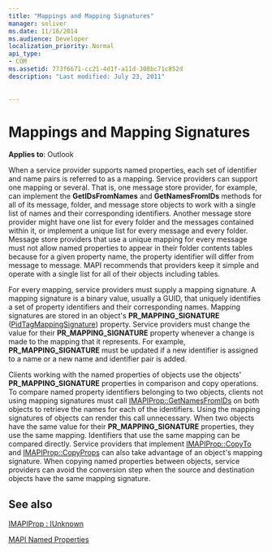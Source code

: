 ```yaml
---
title: "Mappings and Mapping Signatures"
manager: soliver
ms.date: 11/16/2014
ms.audience: Developer
localization_priority: Normal
api_type:
- COM
ms.assetid: 773f6671-cc21-4d1f-a11d-308bc71c852d
description: "Last modified: July 23, 2011"
 
 
---
```


# Mappings and Mapping Signatures

  
  
**Applies to**: Outlook 
  
When a service provider supports named properties, each set of identifier and name pairs is referred to as a mapping. Service providers can support one mapping or several. That is, one message store provider, for example, can implement the **GetIDsFromNames** and **GetNamesFromIDs** methods for all of its message, folder, and message store objects to work with a single list of names and their corresponding identifiers. Another message store provider might have one list for every folder and the messages contained within it, or implement a unique list for every message and every folder. Message store providers that use a unique mapping for every message must not allow named properties to appear in their folder contents tables because for a given property name, the property identifier will differ from message to message. MAPI recommends that providers keep it simple and operate with a single list for all of their objects including tables. 
  
For every mapping, service providers must supply a mapping signature. A mapping signature is a binary value, usually a GUID, that uniquely identifies a set of property identifiers and their corresponding names. Mapping signatures are stored in an object's **PR_MAPPING_SIGNATURE** ([PidTagMappingSignature](pidtagmappingsignature-canonical-property.md)) property. Service providers must change the value for their **PR_MAPPING_SIGNATURE** property whenever a change is made to the mapping that it represents. For example, **PR_MAPPING_SIGNATURE** must be updated if a new identifier is assigned to a name or a new name and identifier pair is added. 
  
Clients working with the named properties of objects use the objects' **PR_MAPPING_SIGNATURE** properties in comparison and copy operations. To compare named property identifiers belonging to two objects, clients not using mapping signatures must call [IMAPIProp::GetNamesFromIDs](imapiprop-getnamesfromids.md) on both objects to retrieve the names for each of the identifiers. Using the mapping signatures of objects can render this call unnecessary. When two objects have the same value for their **PR_MAPPING_SIGNATURE** properties, they use the same mapping. Identifiers that use the same mapping can be compared directly. Service providers that implement [IMAPIProp::CopyTo](imapiprop-copyto.md) and [IMAPIProp::CopyProps](imapiprop-copyprops.md) can also take advantage of an object's mapping signature. When copying named properties between objects, service providers can avoid the conversion step when the source and destination objects have the same mapping signature. 
  
## See also



[IMAPIProp : IUnknown](imapipropiunknown.md)


[MAPI Named Properties](mapi-named-properties.md)

